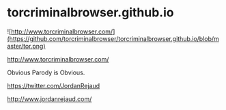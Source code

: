 torcriminalbrowser.github.io
============================

![http://www.torcriminalbrowser.com/](https://github.com/torcriminalbrowser/torcriminalbrowser.github.io/blob/master/tor.png)

http://www.torcriminalbrowser.com/


Obvious Parody is Obvious.

https://twitter.com/JordanRejaud

http://www.jordanrejaud.com/

